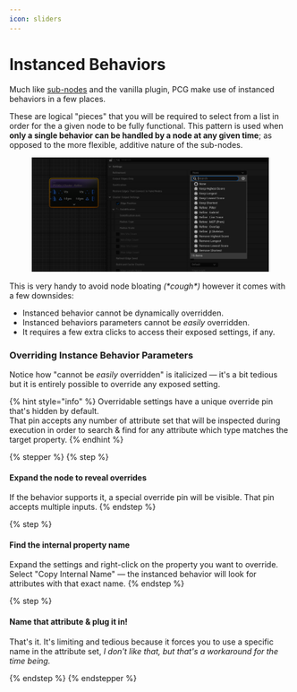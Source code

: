 ```yaml
---
icon: sliders
---
```


# Instanced Behaviors

Much like [sub-nodes](sub-nodes/ "mention") and the vanilla plugin, PCG make use of instanced behaviors in a few places.&#x20;

These are logical "pieces" that you will be required to select from a list in order for the a given node to be fully functional. This pattern is used when **only a single behavior can be handled by a node at any given time**; as opposed to the more flexible, additive nature of the sub-nodes.

<figure><img src="../../.gitbook/assets/image (46).png" alt=""><figcaption></figcaption></figure>

This is very handy to avoid node bloating _(\*cough\*)_ however it comes with a few downsides:

* Instanced behavior cannot be dynamically overridden.
* Instanced behaviors parameters cannot be _easily_ overridden.
* It requires a few extra clicks to access their exposed settings, if any.

### Overriding Instance Behavior Parameters

Notice how "cannot be _easily_ overridden" is italicized — it's a bit tedious but it is entirely possible to override any exposed setting.

{% hint style="info" %}
Overridable settings have a unique override pin that's hidden by default.\
That pin accepts any number of attribute set that will be inspected during execution in order to search & find for any attribute which type matches the target property.
{% endhint %}

{% stepper %}
{% step %}
#### Expand the node to reveal overrides

If the behavior supports it, a special override pin will be visible. That pin accepts multiple inputs.
{% endstep %}

{% step %}
#### Find the internal property name

Expand the settings and right-click on the property you want to override. Select "Copy Internal Name" — the instanced behavior will look for attributes with that exact name.
{% endstep %}

{% step %}
#### Name that attribute & plug it in!

That's it. It's limiting and tedious because it forces you to use a specific name in the attribute set, _I don't like that, but that's a workaround for the time being._


{% endstep %}
{% endstepper %}

